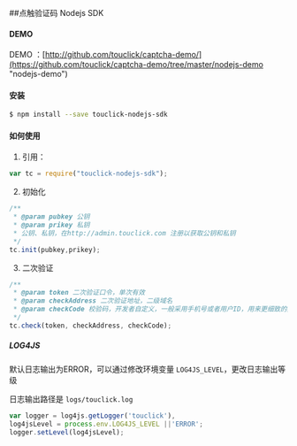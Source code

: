##点触验证码 Nodejs SDK

#### DEMO

DEMO ：[http://github.com/touclick/captcha-demo/](https://github.com/touclick/captcha-demo/tree/master/nodejs-demo "nodejs-demo")

#### 安装

```bash
$ npm install --save touclick-nodejs-sdk
```

#### 如何使用

1. 引用：

```javascript
var tc = require("touclick-nodejs-sdk");
```

2. 初始化

```javascript
/**
 * @param pubkey 公钥
 * @param prikey 私钥
 * 公钥、私钥，在http://admin.touclick.com 注册以获取公钥和私钥
 */
tc.init(pubkey,prikey);
```

3. 二次验证

```javascript
/**
 * @param token 二次验证口令，单次有效
 * @param checkAddress 二次验证地址，二级域名
 * @param checkCode 校验码，开发者自定义，一般采用手机号或者用户ID，用来更细致的频次控制
 */
tc.check(token, checkAddress, checkCode);
```

##### LOG4JS

默认日志输出为ERROR，可以通过修改环境变量 `LOG4JS_LEVEL`，更改日志输出等级

日志输出路径是 `logs/touclick.log`

```javascript
var logger = log4js.getLogger('touclick'),
log4jsLevel = process.env.LOG4JS_LEVEL ||'ERROR';
logger.setLevel(log4jsLevel);
```

#### 
